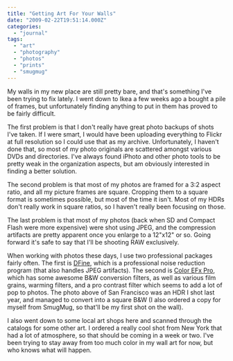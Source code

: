 ```yaml
---
title: "Getting Art For Your Walls"
date: "2009-02-22T19:51:14.000Z"
categories: 
  - "journal"
tags: 
  - "art"
  - "photography"
  - "photos"
  - "prints"
  - "smugmug"
---
```


My walls in my new place are still pretty bare, and that's something I've been trying to fix lately. I went down to Ikea a few weeks ago a bought a pile of frames, but unfortunately finding anything to put in them has proved to be fairly difficult.

The first problem is that I don't really have great photo backups of shots I've taken. If I were smart, I would have been uploading everything to Flickr at full resolution so I could use that as my archive. Unfortunately, I haven't done that, so most of my photo originals are scattered amongst various DVDs and directories. I've always found iPhoto and other photo tools to be pretty weak in the organization aspects, but am obviously interested in finding a better solution.

The second problem is that most of my photos are framed for a 3:2 aspect ratio, and all my picture frames are square. Cropping them to a square format is sometimes possible, but most of the time it isn't. Most of my HDRs don't really work in square ratios, so I haven't really been focusing on those.

The last problem is that most of my photos (back when SD and Compact Flash were more expensive) were shot using JPEG, and the compression artifacts are pretty apparent once you enlarge to a 12"x12" or so. Going forward it's safe to say that I'll be shooting RAW exclusively.

[](http://www.flickr.com/photos/duanestorey/3299074229/)

When working with photos these days, I use two professional packages fairly often. The first is [DFine](http://www.niksoftware.com/dfine/usa/entry.php), which is a professional noise reduction program (that also handles JPEG artifacts). The second is [Color EFx Pro](http://www.niksoftware.com/colorefexpro/usa/entry.php), which has some awesome B&W conversion filters, as well as various film grains, warming filters, and a pro contrast filter which seems to add a lot of pop to photos. The photo above of San Francisco was an HDR I shot last year, and managed to convert into a square B&W (I also ordered a copy for myself from SmugMug, so that'll be my first shot on the wall).

I also went down to some local art shops here and scanned through the catalogs for some other art. I ordered a really cool shot from New York that had a lot of atmosphere, so that should be coming in a week or two. I've been trying to stay away from too much color in my wall art for now, but who knows what will happen.
